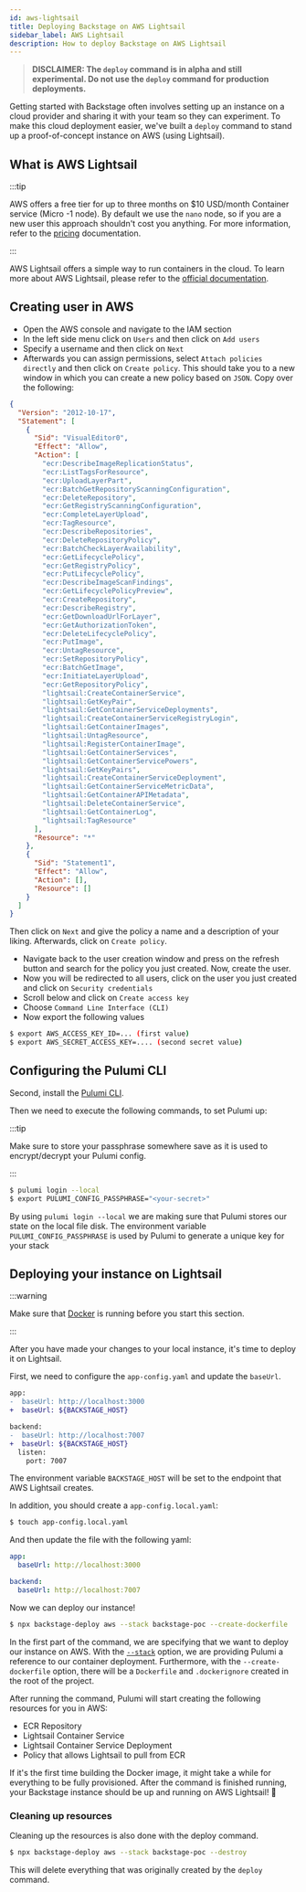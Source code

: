 ```yaml
---
id: aws-lightsail
title: Deploying Backstage on AWS Lightsail
sidebar_label: AWS Lightsail
description: How to deploy Backstage on AWS Lightsail
---
```


> **DISCLAIMER: The `deploy` command is in alpha and still experimental. Do not use the `deploy` command for production deployments.**

Getting started with Backstage often involves setting up an instance on a cloud provider and sharing it with your team so they can experiment. To make this cloud deployment easier, we've built a `deploy` command to stand up a proof-of-concept instance on AWS (using Lightsail).

## What is AWS Lightsail

:::tip

AWS offers a free tier for up to three months on $10 USD/month Container service (Micro -1 node). By default we use the `nano` node, so if you are a new user this approach shouldn't cost you anything. For more information, refer to the [pricing](https://aws.amazon.com/lightsail/pricing/) documentation.

:::

AWS Lightsail offers a simple way to run containers in the cloud. To learn more about AWS Lightsail, please refer to the [official documentation](https://lightsail.aws.amazon.com/ls/docs/en_us/articles/amazon-lightsail-container-services-deployments).

## Creating user in AWS

- Open the AWS console and navigate to the IAM section
- In the left side menu click on `Users` and then click on `Add users`
- Specify a username and then click on `Next`
- Afterwards you can assign permissions, select `Attach policies directly` and then click on `Create policy`.
  This should take you to a new window in which you can create a new policy based on `JSON`.
  Copy over the following:

```json
{
  "Version": "2012-10-17",
  "Statement": [
    {
      "Sid": "VisualEditor0",
      "Effect": "Allow",
      "Action": [
        "ecr:DescribeImageReplicationStatus",
        "ecr:ListTagsForResource",
        "ecr:UploadLayerPart",
        "ecr:BatchGetRepositoryScanningConfiguration",
        "ecr:DeleteRepository",
        "ecr:GetRegistryScanningConfiguration",
        "ecr:CompleteLayerUpload",
        "ecr:TagResource",
        "ecr:DescribeRepositories",
        "ecr:DeleteRepositoryPolicy",
        "ecr:BatchCheckLayerAvailability",
        "ecr:GetLifecyclePolicy",
        "ecr:GetRegistryPolicy",
        "ecr:PutLifecyclePolicy",
        "ecr:DescribeImageScanFindings",
        "ecr:GetLifecyclePolicyPreview",
        "ecr:CreateRepository",
        "ecr:DescribeRegistry",
        "ecr:GetDownloadUrlForLayer",
        "ecr:GetAuthorizationToken",
        "ecr:DeleteLifecyclePolicy",
        "ecr:PutImage",
        "ecr:UntagResource",
        "ecr:SetRepositoryPolicy",
        "ecr:BatchGetImage",
        "ecr:InitiateLayerUpload",
        "ecr:GetRepositoryPolicy",
        "lightsail:CreateContainerService",
        "lightsail:GetKeyPair",
        "lightsail:GetContainerServiceDeployments",
        "lightsail:CreateContainerServiceRegistryLogin",
        "lightsail:GetContainerImages",
        "lightsail:UntagResource",
        "lightsail:RegisterContainerImage",
        "lightsail:GetContainerServices",
        "lightsail:GetContainerServicePowers",
        "lightsail:GetKeyPairs",
        "lightsail:CreateContainerServiceDeployment",
        "lightsail:GetContainerServiceMetricData",
        "lightsail:GetContainerAPIMetadata",
        "lightsail:DeleteContainerService",
        "lightsail:GetContainerLog",
        "lightsail:TagResource"
      ],
      "Resource": "*"
    },
    {
      "Sid": "Statement1",
      "Effect": "Allow",
      "Action": [],
      "Resource": []
    }
  ]
}
```

Then click on `Next` and give the policy a name and a description of your liking. Afterwards, click on `Create policy`.

- Navigate back to the user creation window and press on the refresh button and search for the policy you just created. Now, create the user.
- Now you will be redirected to all users, click on the user you just created and click on `Security credentials`
- Scroll below and click on `Create access key`
- Choose `Command Line Interface (CLI)`
- Now export the following values

```bash
$ export AWS_ACCESS_KEY_ID=... (first value)
$ export AWS_SECRET_ACCESS_KEY=.... (second secret value)
```

## Configuring the Pulumi CLI

Second, install the [Pulumi CLI](https://www.pulumi.com/docs/get-started/install/).

Then we need to execute the following commands, to set Pulumi up:

:::tip

Make sure to store your passphrase somewhere save as it is used to encrypt/decrypt your Pulumi config.

:::

```bash
$ pulumi login --local
$ export PULUMI_CONFIG_PASSPHRASE="<your-secret>"
```

By using `pulumi login --local` we are making sure that Pulumi stores our state on the local file disk. The environment variable `PULUMI_CONFIG_PASSPHRASE` is used by Pulumi to generate a unique key for your stack

## Deploying your instance on Lightsail

:::warning

Make sure that [Docker](https://docs.docker.com/) is running before you start this section.

:::

After you have made your changes to your local instance, it's time to deploy it on Lightsail.

First, we need to configure the `app-config.yaml` and update the `baseUrl`.

```diff
app:
-  baseUrl: http://localhost:3000
+  baseUrl: ${BACKSTAGE_HOST}

backend:
-  baseUrl: http://localhost:7007
+  baseUrl: ${BACKSTAGE_HOST}
  listen:
    port: 7007
```

The environment variable `BACKSTAGE_HOST` will be set to the endpoint that AWS Lightsail creates.

In addition, you should create a `app-config.local.yaml`:

```bash
$ touch app-config.local.yaml
```

And then update the file with the following yaml:

```yaml
app:
  baseUrl: http://localhost:3000

backend:
  baseUrl: http://localhost:7007
```

Now we can deploy our instance!

```bash
$ npx backstage-deploy aws --stack backstage-poc --create-dockerfile
```

In the first part of the command, we are specifying that we want to deploy our instance on AWS. With the [`--stack`](https://www.pulumi.com/docs/reference/cli/pulumi_stack/) option, we are providing Pulumi a reference to our container deployment. Furthermore, with the `--create-dockerfile` option, there will be a `Dockerfile` and `.dockerignore` created in the root of the project.

After running the command, Pulumi will start creating the following resources for you in AWS:

- ECR Repository
- Lightsail Container Service
- Lightsail Container Service Deployment
- Policy that allows Lightsail to pull from ECR

If it's the first time building the Docker image, it might take a while for everything to be fully provisioned. After the command is finished running, your Backstage instance should be up and running on AWS Lightsail! 🎉

### Cleaning up resources

Cleaning up the resources is also done with the deploy command.

```bash
$ npx backstage-deploy aws --stack backstage-poc --destroy
```

This will delete everything that was originally created by the `deploy` command.
